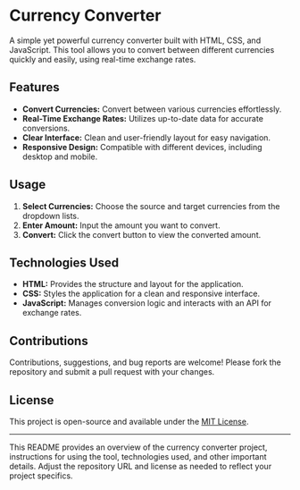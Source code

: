 
# Currency Converter

A simple yet powerful currency converter built with HTML, CSS, and JavaScript. This tool allows you to convert between different currencies quickly and easily, using real-time exchange rates.

## Features

- **Convert Currencies:** Convert between various currencies effortlessly.
- **Real-Time Exchange Rates:** Utilizes up-to-date data for accurate conversions.
- **Clear Interface:** Clean and user-friendly layout for easy navigation.
- **Responsive Design:** Compatible with different devices, including desktop and mobile.

## Usage

1. **Select Currencies:** Choose the source and target currencies from the dropdown lists.
2. **Enter Amount:** Input the amount you want to convert.
3. **Convert:** Click the convert button to view the converted amount.

## Technologies Used

- **HTML:** Provides the structure and layout for the application.
- **CSS:** Styles the application for a clean and responsive interface.
- **JavaScript:** Manages conversion logic and interacts with an API for exchange rates.

## Contributions

Contributions, suggestions, and bug reports are welcome! Please fork the repository and submit a pull request with your changes.

## License

This project is open-source and available under the [MIT License](LICENSE).

--- 

This README provides an overview of the currency converter project, instructions for using the tool, technologies used, and other important details. Adjust the repository URL and license as needed to reflect your project specifics.
